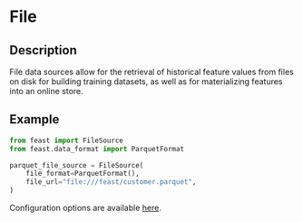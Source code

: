 # File

## Description

File data sources allow for the retrieval of historical feature values from files on disk for building training datasets, as well as for materializing features into an online store.

## Example

```python
from feast import FileSource
from feast.data_format import ParquetFormat

parquet_file_source = FileSource(
    file_format=ParquetFormat(),
    file_url="file:///feast/customer.parquet",
)
```

Configuration options are available [here](https://rtd.feast.dev/en/latest/index.html#feast.data_source.FileSource).

